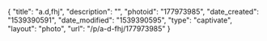 {
    "title": "a.d,fhj",
    "description": "",
    "photoid": "177973985",
    "date_created": "1539390591",
    "date_modified": "1539390595",
    "type": "captivate",
    "layout": "photo",
    "url": "\/p\/a-d-fhj\/177973985"
}